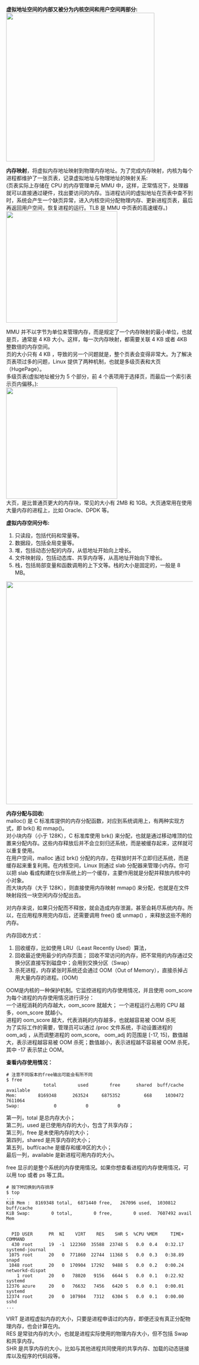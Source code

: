 
**虚拟地址空间的内部又被分为内核空间和用户空间两部分:**  
<img src="https://github.com/Yongli-Lisa/Linux-performance-optimization/blob/4a9f5c8081272e4447bcf509c6eae42848ffea70/Img/%E5%86%85%E5%AD%98/%E5%86%85%E6%A0%B8%E7%A9%BA%E9%97%B4%E5%92%8C%E7%94%A8%E6%88%B7%E7%A9%BA%E9%97%B4.PNG" width="400px">  


**内存映射**，将虚拟内存地址映射到物理内存地址。为了完成内存映射，内核为每个进程都维护了一张页表，记录虚拟地址与物理地址的映射关系:  
(页表实际上存储在 CPU 的内存管理单元 MMU 中，这样，正常情况下，处理器就可以直接通过硬件，找出要访问的内存。当进程访问的虚拟地址在页表中查不到时，系统会产生一个缺页异常，进入内核空间分配物理内存、更新进程页表，最后再返回用户空间，恢复进程的运行。TLB 是 MMU 中页表的高速缓存。)  
<img src="https://github.com/Yongli-Lisa/Linux-performance-optimization/blob/4a9f5c8081272e4447bcf509c6eae42848ffea70/Img/%E5%86%85%E5%AD%98/%E5%86%85%E5%AD%98%E6%98%A0%E5%B0%84.PNG" width="300px">  


MMU 并不以字节为单位来管理内存，而是规定了一个内存映射的最小单位，也就是页，通常是 4 KB 大小。这样，每一次内存映射，都需要关联 4 KB 或者 4KB 整数倍的内存空间。  
页的大小只有 4 KB ，导致的另一个问题就是，整个页表会变得非常大。为了解决页表项过多的问题，Linux 提供了两种机制，也就是多级页表和大页（HugePage）。  
多级页表(虚拟地址被分为 5 个部分，前 4 个表项用于选择页，而最后一个索引表示页内偏移。):  
<img src="https://github.com/Yongli-Lisa/Linux-performance-optimization/blob/4a9f5c8081272e4447bcf509c6eae42848ffea70/Img/%E5%86%85%E5%AD%98/%E5%9B%9B%E7%BA%A7%E9%A1%B5%E8%A1%A8.PNG" width="300px">  
大页，是比普通页更大的内存块，常见的大小有 2MB 和 1GB。大页通常用在使用大量内存的进程上，比如 Oracle、DPDK 等。  

**虚拟内存空间分布:**  
1. 只读段，包括代码和常量等。
2. 数据段，包括全局变量等。
3. 堆，包括动态分配的内存，从低地址开始向上增长。
4. 文件映射段，包括动态库、共享内存等，从高地址开始向下增长。
5. 栈，包括局部变量和函数调用的上下文等。栈的大小是固定的，一般是 8 MB。  
<img src="https://github.com/Yongli-Lisa/Linux-performance-optimization/blob/4a9f5c8081272e4447bcf509c6eae42848ffea70/Img/%E5%86%85%E5%AD%98/%E8%99%9A%E6%8B%9F%E5%86%85%E5%AD%98%E7%A9%BA%E9%97%B4%E5%88%86%E5%B8%83.PNG" width="600px">  


**内存分配与回收:**  
malloc() 是 C 标准库提供的内存分配函数，对应到系统调用上，有两种实现方式，即 brk() 和 mmap()。   
对小块内存（小于 128K），C 标准库使用 brk() 来分配，也就是通过移动堆顶的位置来分配内存。这些内存释放后并不会立刻归还系统，而是被缓存起来，这样就可以重复使用。   
在用户空间，malloc 通过 brk() 分配的内存，在释放时并不立即归还系统，而是缓存起来重复利用。在内核空间，Linux 则通过 slab 分配器来管理小内存。你可以把 slab 看成构建在伙伴系统上的一个缓存，主要作用就是分配并释放内核中的小对象。  
而大块内存（大于 128K），则直接使用内存映射 mmap() 来分配，也就是在文件映射段找一块空闲内存分配出去。  

对内存来说，如果只分配而不释放，就会造成内存泄漏，甚至会耗尽系统内存。所以，在应用程序用完内存后，还需要调用 free() 或 unmap() ，来释放这些不用的内存。  

内存回收方式：  
1. 回收缓存，比如使用 LRU（Least Recently Used）算法，
2. 回收最近使用最少的内存页面； 回收不常访问的内存，把不常用的内存通过交换分区直接写到磁盘中；会用到交换分区（Swap）   
3. 杀死进程，内存紧张时系统还会通过 OOM（Out of Memory），直接杀掉占用大量内存的进程。(OOM)

OOM是内核的一种保护机制。它监控进程的内存使用情况，并且使用 oom_score 为每个进程的内存使用情况进行评分：  
一个进程消耗的内存越大，oom_score 就越大； 
一个进程运行占用的 CPU 越多，oom_score 就越小。  
进程的 oom_score 越大，代表消耗的内存越多，也就越容易被 OOM 杀死  
为了实际工作的需要，管理员可以通过 /proc 文件系统，手动设置进程的 oom_adj ，从而调整进程的 oom_score。 oom_adj 的范围是 [-17, 15]，数值越大，表示进程越容易被 OOM 杀死；数值越小，表示进程越不容易被 OOM 杀死，其中 -17 表示禁止 OOM。  

**查看内存使用情况：**    
```
# 注意不同版本的free输出可能会有所不同
$ free
              total        used        free      shared  buff/cache   available
Mem:        8169348      263524     6875352         668     1030472     7611064
Swap:             0           0           0
```  
第一列，total 是总内存大小；   
第二列，used 是已使用内存的大小，包含了共享内存；   
第三列，free 是未使用内存的大小；   
第四列，shared 是共享内存的大小；   
第五列，buff/cache 是缓存和缓冲区的大小；   
最后一列，available 是新进程可用内存的大小。


free 显示的是整个系统的内存使用情况。如果你想查看进程的内存使用情况，可以用 top 或者 ps 等工具。  
```
# 按下M切换到内存排序
$ top
...
KiB Mem :  8169348 total,  6871440 free,   267096 used,  1030812 buff/cache
KiB Swap:        0 total,        0 free,        0 used.  7607492 avail Mem


  PID USER      PR  NI    VIRT    RES    SHR S  %CPU %MEM     TIME+ COMMAND
  430 root      19  -1  122360  35588  23748 S   0.0  0.4   0:32.17 systemd-journal
 1075 root      20   0  771860  22744  11368 S   0.0  0.3   0:38.89 snapd
 1048 root      20   0  170904  17292   9488 S   0.0  0.2   0:00.24 networkd-dispat
    1 root      20   0   78020   9156   6644 S   0.0  0.1   0:22.92 systemd
12376 azure     20   0   76632   7456   6420 S   0.0  0.1   0:00.01 systemd
12374 root      20   0  107984   7312   6304 S   0.0  0.1   0:00.00 sshd
...
```
VIRT 是进程虚拟内存的大小，只要是进程申请过的内存，即便还没有真正分配物理内存，也会计算在内。  
RES 是常驻内存的大小，也就是进程实际使用的物理内存大小，但不包括 Swap 和共享内存。  
SHR 是共享内存的大小，比如与其他进程共同使用的共享内存、加载的动态链接库以及程序的代码段等。  


 
